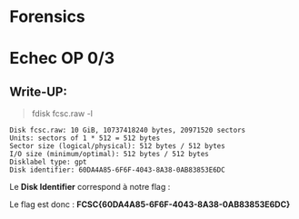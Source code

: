 # Forensics

# Echec OP 0/3

## Write-UP:

> fdisk fcsc.raw -l

```
Disk fcsc.raw: 10 GiB, 10737418240 bytes, 20971520 sectors
Units: sectors of 1 * 512 = 512 bytes
Sector size (logical/physical): 512 bytes / 512 bytes
I/O size (minimum/optimal): 512 bytes / 512 bytes
Disklabel type: gpt
Disk identifier: 60DA4A85-6F6F-4043-8A38-0AB83853E6DC
```

Le **Disk Identifier** correspond à notre flag :

Le flag est donc : **FCSC{60DA4A85-6F6F-4043-8A38-0AB83853E6DC}**
